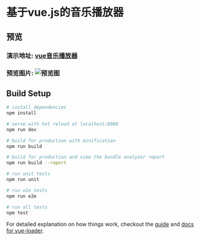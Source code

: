 # 基于vue.js的音乐播放器

## 预览
### 演示地址: [vue音乐播放器](http://zhl199655.coding.me/vue_bofangqi/dist)
### 预览图片: ![预览图](https://github.com/zhanghailong2/images/blob/master/vue_bofangqi/vb_1.png)


## Build Setup

``` bash
# install dependencies
npm install

# serve with hot reload at localhost:8080
npm run dev

# build for production with minification
npm run build

# build for production and view the bundle analyzer report
npm run build --report

# run unit tests
npm run unit

# run e2e tests
npm run e2e

# run all tests
npm test
```

For detailed explanation on how things work, checkout the [guide](http://vuejs-templates.github.io/webpack/) and [docs for vue-loader](http://vuejs.github.io/vue-loader).
